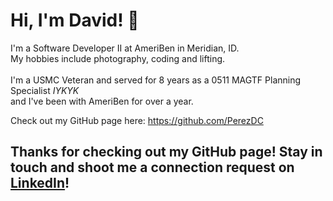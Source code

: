 # Hi, I'm David! 👋
<p>
I'm a Software Developer II at AmeriBen in Meridian, ID. <br>
My hobbies include photography, coding and lifting. <br><br>
I'm a USMC Veteran and served for 8 years as a 0511 MAGTF Planning Specialist <i>IYKYK</i><br>
and I've been with AmeriBen for over a year.
</p>

Check out my GitHub page here: https://github.com/PerezDC

## Thanks for checking out my GitHub page! Stay in touch and shoot me a connection request on [LinkedIn](https://www.linkedin.com/in/david-c-perez1/)!

<!--
**PerezDC/PerezDC** is a ✨ _special_ ✨ repository because its `README.md` (this file) appears on your GitHub profile.

Here are some ideas to get you started:

- 🔭 I’m currently working on ...
- 🌱 I’m currently learning ...
- 👯 I’m looking to collaborate on ...
- 🤔 I’m looking for help with ...
- 💬 Ask me about ...
- 📫 How to reach me: ...
- 😄 Pronouns: ...
- ⚡ Fun fact: ...
-->
